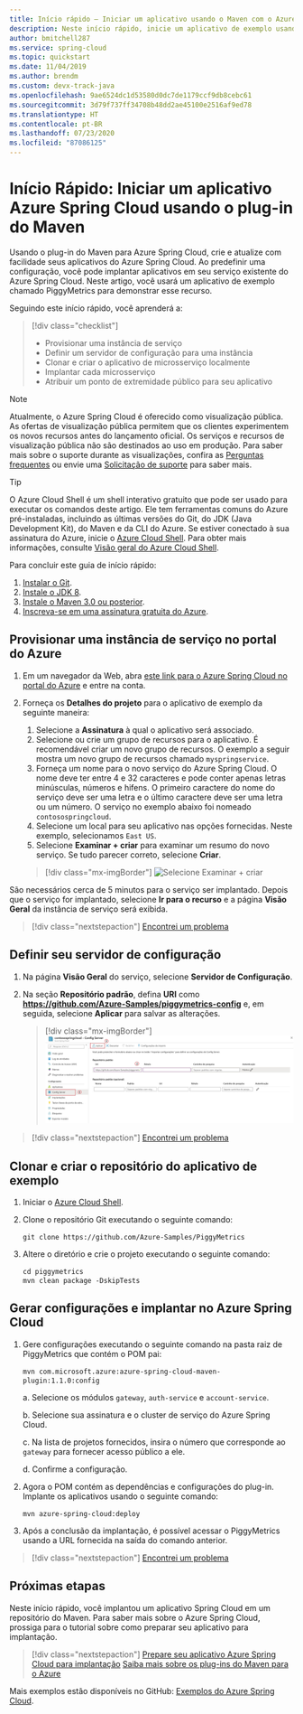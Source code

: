 ```yaml
---
title: Início rápido – Iniciar um aplicativo usando o Maven com o Azure Spring Cloud
description: Neste início rápido, inicie um aplicativo de exemplo usando o Maven
author: bmitchell287
ms.service: spring-cloud
ms.topic: quickstart
ms.date: 11/04/2019
ms.author: brendm
ms.custom: devx-track-java
ms.openlocfilehash: 9ae6524dc1d53580d0dc7de1179ccf9db8cebc61
ms.sourcegitcommit: 3d79f737ff34708b48dd2ae45100e2516af9ed78
ms.translationtype: HT
ms.contentlocale: pt-BR
ms.lasthandoff: 07/23/2020
ms.locfileid: "87086125"
---
```

# <a name="quickstart-launch-an-azure-spring-cloud-app-using-the-maven-plug-in"></a>Início Rápido: Iniciar um aplicativo Azure Spring Cloud usando o plug-in do Maven

Usando o plug-in do Maven para Azure Spring Cloud, crie e atualize com facilidade seus aplicativos do Azure Spring Cloud. Ao predefinir uma configuração, você pode implantar aplicativos em seu serviço existente do Azure Spring Cloud. Neste artigo, você usará um aplicativo de exemplo chamado PiggyMetrics para demonstrar esse recurso.

Seguindo este início rápido, você aprenderá a:

> [!div class="checklist"]
> * Provisionar uma instância de serviço
> * Definir um servidor de configuração para uma instância
> * Clonar e criar o aplicativo de microsserviço localmente
> * Implantar cada microsserviço
> * Atribuir um ponto de extremidade público para seu aplicativo

>[!Note]
> Atualmente, o Azure Spring Cloud é oferecido como visualização pública. As ofertas de visualização pública permitem que os clientes experimentem os novos recursos antes do lançamento oficial.  Os serviços e recursos de visualização pública não são destinados ao uso em produção.  Para saber mais sobre o suporte durante as visualizações, confira as [Perguntas frequentes](https://azure.microsoft.com/support/faq/) ou envie uma [Solicitação de suporte](https://docs.microsoft.com/azure/azure-portal/supportability/how-to-create-azure-support-request) para saber mais.


>[!TIP]
> O Azure Cloud Shell é um shell interativo gratuito que pode ser usado para executar os comandos deste artigo. Ele tem ferramentas comuns do Azure pré-instaladas, incluindo as últimas versões do Git, do JDK (Java Development Kit), do Maven e da CLI do Azure. Se estiver conectado à sua assinatura do Azure, inicie o [Azure Cloud Shell](https://shell.azure.com). Para obter mais informações, consulte [Visão geral do Azure Cloud Shell](../cloud-shell/overview.md).

Para concluir este guia de início rápido:

1. [Instalar o Git](https://git-scm.com/).
2. [Instale o JDK 8](https://docs.microsoft.com/java/azure/jdk/?view=azure-java-stable).
3. [Instale o Maven 3.0 ou posterior](https://maven.apache.org/download.cgi).
4. [Inscreva-se em uma assinatura gratuita do Azure](https://azure.microsoft.com/free/).

## <a name="provision-a-service-instance-on-the-azure-portal"></a>Provisionar uma instância de serviço no portal do Azure

1. Em um navegador da Web, abra [este link para o Azure Spring Cloud no portal do Azure](https://ms.portal.azure.com/#create/Microsoft.AppPlatform) e entre na conta.

1. Forneça os **Detalhes do projeto** para o aplicativo de exemplo da seguinte maneira:

    1. Selecione a **Assinatura** à qual o aplicativo será associado.
    1. Selecione ou crie um grupo de recursos para o aplicativo. É recomendável criar um novo grupo de recursos.  O exemplo a seguir mostra um novo grupo de recursos chamado `myspringservice`.
    1. Forneça um nome para o novo serviço do Azure Spring Cloud.  O nome deve ter entre 4 e 32 caracteres e pode conter apenas letras minúsculas, números e hifens. O primeiro caractere do nome do serviço deve ser uma letra e o último caractere deve ser uma letra ou um número.  O serviço no exemplo abaixo foi nomeado `contosospringcloud`.
    1. Selecione um local para seu aplicativo nas opções fornecidas.  Neste exemplo, selecionamos `East US`.
    1. Selecione **Examinar + criar** para examinar um resumo do novo serviço.  Se tudo parecer correto, selecione **Criar**.

    > [!div class="mx-imgBorder"]
    > ![Selecione Examinar + criar](media/maven-qs-review-create.jpg)

São necessários cerca de 5 minutos para o serviço ser implantado. Depois que o serviço for implantado, selecione **Ir para o recurso** e a página **Visão Geral** da instância de serviço será exibida.

> [!div class="nextstepaction"]
> [Encontrei um problema](https://www.research.net/r/javae2e?tutorial=asc-maven-quickstart&step=provision)

## <a name="set-up-your-configuration-server"></a>Definir seu servidor de configuração

1. Na página **Visão Geral** do serviço, selecione **Servidor de Configuração**.
1. Na seção **Repositório padrão**, defina **URI** como **https://github.com/Azure-Samples/piggymetrics-config** e, em seguida, selecione **Aplicar** para salvar as alterações.

    > [!div class="mx-imgBorder"]
    > ![Definir e aplicar definições de configuração](media/maven-qs-apply-config.jpg)

> [!div class="nextstepaction"]
> [Encontrei um problema](https://www.research.net/r/javae2e?tutorial=asc-maven-quickstart&step=config-server)

## <a name="clone-and-build-the-sample-application-repository"></a>Clonar e criar o repositório do aplicativo de exemplo

1. Iniciar o [Azure Cloud Shell](https://shell.azure.com).

1. Clone o repositório Git executando o seguinte comando:

    ```console
    git clone https://github.com/Azure-Samples/PiggyMetrics
    ```
  
1. Altere o diretório e crie o projeto executando o seguinte comando:

    ```console
    cd piggymetrics
    mvn clean package -DskipTests
    ```

## <a name="generate-configurations-and-deploy-to-the-azure-spring-cloud"></a>Gerar configurações e implantar no Azure Spring Cloud

1. Gere configurações executando o seguinte comando na pasta raiz de PiggyMetrics que contém o POM pai:

    ```console
    mvn com.microsoft.azure:azure-spring-cloud-maven-plugin:1.1.0:config
    ```

    a. Selecione os módulos `gateway`, `auth-service` e `account-service`.

    b. Selecione sua assinatura e o cluster de serviço do Azure Spring Cloud.

    c. Na lista de projetos fornecidos, insira o número que corresponde ao `gateway` para fornecer acesso público a ele.
    
    d. Confirme a configuração.

1. Agora o POM contém as dependências e configurações do plug-in. Implante os aplicativos usando o seguinte comando:

   ```console
   mvn azure-spring-cloud:deploy
   ```

1. Após a conclusão da implantação, é possível acessar o PiggyMetrics usando a URL fornecida na saída do comando anterior.

> [!div class="nextstepaction"]
> [Encontrei um problema](https://www.research.net/r/javae2e?tutorial=asc-maven-quickstart&step=deploy)

## <a name="next-steps"></a>Próximas etapas

Neste início rápido, você implantou um aplicativo Spring Cloud em um repositório do Maven. Para saber mais sobre o Azure Spring Cloud, prossiga para o tutorial sobre como preparar seu aplicativo para implantação.

> [!div class="nextstepaction"]
> [Prepare seu aplicativo Azure Spring Cloud para implantação](spring-cloud-tutorial-prepare-app-deployment.md)
> [Saiba mais sobre os plug-ins do Maven para o Azure](https://github.com/microsoft/azure-maven-plugins)

Mais exemplos estão disponíveis no GitHub: [Exemplos do Azure Spring Cloud](https://github.com/Azure-Samples/Azure-Spring-Cloud-Samples/tree/master/service-binding-cosmosdb-sql).
